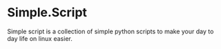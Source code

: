 # Simple.Script
Simple script is a collection of simple python scripts to make your day to day life on linux easier.

